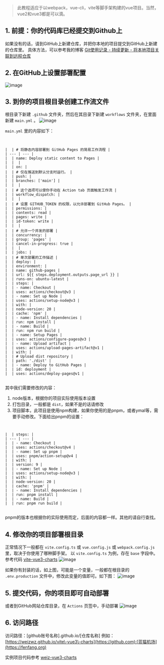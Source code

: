 

> 此教程适应于以webpack，vue\-cli，vite等脚手架构建的vue项目。当然，vue2和vue3都是可以滴。


## 1\. 前提：你的代码库已经提交到Github上


如果没有的话，请到GitHub上新建仓库，并把你本地的项目提交到GitHub上新建的仓库里。
具体方法，可以参考我的博客 [Git使用记录 \- 持续更新 \- 将本地项目关联到远程仓库](https://github.com)


## 2\. 在GitHub上设置部署配置


![image](https://img2024.cnblogs.com/blog/1086129/202409/1086129-20240912232641372-1175634403.png)


## 3\. 到你的项目根目录创建工作流文件


根目录下新建 `.github` 文件夹，然后在其目录下新建 `workflows` 文件夹，在里面新建 `main.yml` 。
![image](https://img2024.cnblogs.com/blog/1086129/202409/1086129-20240912232648554-750175118.png)


`main.yml` 里的内容如下：



```


|  | # 将静态内容部署到 GitHub Pages 的简易工作流程 |
| --- | --- |
|  | name: Deploy static content to Pages |
|  |  |
|  | on: |
|  | # 仅在推送到默认分支时运行。 |
|  | push: |
|  | branches: ['main'] |
|  |  |
|  | # 这个选项可以使你手动在 Action tab 页面触发工作流 |
|  | workflow_dispatch: |
|  |  |
|  | # 设置 GITHUB_TOKEN 的权限，以允许部署到 GitHub Pages。 |
|  | permissions: |
|  | contents: read |
|  | pages: write |
|  | id-token: write |
|  |  |
|  | # 允许一个并发的部署 |
|  | concurrency: |
|  | group: 'pages' |
|  | cancel-in-progress: true |
|  |  |
|  | jobs: |
|  | # 单次部署的工作描述 |
|  | deploy: |
|  | environment: |
|  | name: github-pages |
|  | url: ${{ steps.deployment.outputs.page_url }} |
|  | runs-on: ubuntu-latest |
|  | steps: |
|  | - name: Checkout |
|  | uses: actions/checkout@v3 |
|  | - name: Set up Node |
|  | uses: actions/setup-node@v3 |
|  | with: |
|  | node-version: 20 |
|  | cache: 'npm' |
|  | - name: Install dependencies |
|  | run: npm install |
|  | - name: Build |
|  | run: npm run build |
|  | - name: Setup Pages |
|  | uses: actions/configure-pages@v3 |
|  | - name: Upload artifact |
|  | uses: actions/upload-pages-artifact@v1 |
|  | with: |
|  | # Upload dist repository |
|  | path: './dist' |
|  | - name: Deploy to GitHub Pages |
|  | id: deployment |
|  | uses: actions/deploy-pages@v1 |


```

其中我们需要修改的内容：


1. node版本，根据你的项目实际使用版本设置
2. 打包目录，一般都是 `dist`，如果不是的话请修改
3. 项目脚本，此项目是使用npm构建，如果你使用的是pnpm，或者ymal等，需要手动修改。下面给出pnpm的设置：



```


|  | steps: |
| --- | --- |
|  | - name: Checkout |
|  | uses: actions/checkout@v4 |
|  | - name: Set up pnpm |
|  | uses: pnpm/action-setup@v4 |
|  | with: |
|  | version: 9 |
|  | - name: Set up Node |
|  | uses: actions/setup-node@v3 |
|  | with: |
|  | node-version: 20 |
|  | cache: 'pnpm' |
|  | - name: Install dependencies |
|  | run: pnpm install |
|  | - name: Build |
|  | run: pnpm run build |


```

pnpm的版本也根据你的实际使用而定，后面的内容都一样。其他的请自行查找。


## 4\. 修改你的项目部署根目录


正常情况下一般都在 `vite.config.ts` 或 `vue.config.js` 或 `webpack.config.js` 里，取决于你使用了哪种脚手架。
以 `vite.config.ts` 为例，存在 `base` 字段中。参考代码 [vite\-vue3\-charts](https://github.com)
![image](https://img2024.cnblogs.com/blog/1086129/202409/1086129-20240912232702188-1838110520.png)


如果你有封装的话，如上图，可能是一个变量，一般都在根目录的 `.env.production` 文件中，修改此变量的值即可。如下图：
![image](https://img2024.cnblogs.com/blog/1086129/202409/1086129-20240912232707295-1758561297.png)


## 5\. 提交代码，你的项目即可自动部署


或者到GitHub网站仓库目录，在 `Actions` 页签中，手动部署
![image](https://img2024.cnblogs.com/blog/1086129/202409/1086129-20240912232713225-1290668591.png)


## 6\. 访问路径


访问路径：\[github账号名称].github.io/\[仓库名称]
例如：[https://weizwz.github.io/vite\-vue3\-charts](https://github.com):[蓝猫机场](https://fenfang.org)


实例项目代码参考 [weiz\-vue3\-charts](https://github.com)


